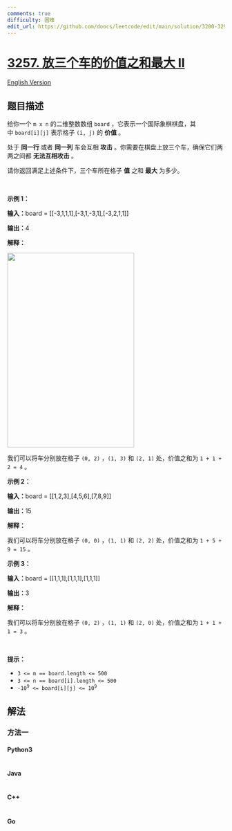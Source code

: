 ```yaml
---
comments: true
difficulty: 困难
edit_url: https://github.com/doocs/leetcode/edit/main/solution/3200-3299/3257.Maximum%20Value%20Sum%20by%20Placing%20Three%20Rooks%20II/README.md
---
```


<!-- problem:start -->

# [3257. 放三个车的价值之和最大 II](https://leetcode.cn/problems/maximum-value-sum-by-placing-three-rooks-ii)

[English Version](/solution/3200-3299/3257.Maximum%20Value%20Sum%20by%20Placing%20Three%20Rooks%20II/README_EN.md)

## 题目描述

<!-- description:start -->

<p>给你一个&nbsp;<code>m x n</code>&nbsp;的二维整数数组&nbsp;<code>board</code>&nbsp;，它表示一个国际象棋棋盘，其中&nbsp;<code>board[i][j]</code>&nbsp;表示格子 <code>(i, j)</code>&nbsp;的 <strong>价值</strong>&nbsp;。</p>

<p>处于 <strong>同一行</strong>&nbsp;或者 <strong>同一列</strong>&nbsp;车会互相 <strong>攻击</strong>&nbsp;。你需要在棋盘上放三个车，确保它们两两之间都&nbsp;<b>无法互相攻击</b>&nbsp;。</p>

<p>请你返回满足上述条件下，三个车所在格子 <strong>值</strong>&nbsp;之和 <strong>最大</strong>&nbsp;为多少。</p>

<p>&nbsp;</p>

<p><strong class="example">示例 1：</strong></p>

<div class="example-block">
<p><span class="example-io"><b>输入：</b>board = </span>[[-3,1,1,1],[-3,1,-3,1],[-3,2,1,1]]</p>

<p><b>输出：</b>4</p>

<p><strong>解释：</strong></p>

<p><img alt="" src="https://fastly.jsdelivr.net/gh/doocs/leetcode@main/solution/3200-3299/3257.Maximum%20Value%20Sum%20by%20Placing%20Three%20Rooks%20II/images/rooks2.png" style="width: 294px; height: 450px;" /></p>

<p>我们可以将车分别放在格子&nbsp;<code>(0, 2)</code>&nbsp;，<code>(1, 3)</code>&nbsp;和&nbsp;<code>(2, 1)</code>&nbsp;处，价值之和为&nbsp;<code>1 + 1 + 2 = 4</code>&nbsp;。</p>
</div>

<p><strong class="example">示例 2：</strong></p>

<div class="example-block">
<p><span class="example-io"><b>输入：</b>board = [[1,2,3],[4,5,6],[7,8,9]]</span></p>

<p><span class="example-io"><b>输出：</b>15</span></p>

<p><strong>解释：</strong></p>

<p>我们可以将车分别放在格子&nbsp;<code>(0, 0)</code>&nbsp;，<code>(1, 1)</code>&nbsp;和&nbsp;<code>(2, 2)</code>&nbsp;处，价值之和为&nbsp;<code>1 + 5 + 9 = 15</code>&nbsp;。</p>
</div>

<p><strong class="example">示例 3：</strong></p>

<div class="example-block">
<p><span class="example-io"><b>输入：</b>board = [[1,1,1],[1,1,1],[1,1,1]]</span></p>

<p><span class="example-io"><b>输出：</b>3</span></p>

<p><strong>解释：</strong></p>

<p>我们可以将车分别放在格子&nbsp;<code>(0, 2)</code>&nbsp;，<code>(1, 1)</code>&nbsp;和&nbsp;<code>(2, 0)</code>&nbsp;处，价值之和为&nbsp;<code>1 + 1 + 1 = 3</code>&nbsp;。</p>
</div>

<p>&nbsp;</p>

<p><strong>提示：</strong></p>

<ul>
	<li><code>3 &lt;= m == board.length &lt;= 500</code></li>
	<li><code>3 &lt;= n == board[i].length &lt;= 500</code></li>
	<li><code>-10<sup>9</sup> &lt;= board[i][j] &lt;= 10<sup>9</sup></code></li>
</ul>

<!-- description:end -->

## 解法

<!-- solution:start -->

### 方法一

<!-- tabs:start -->

#### Python3

```python

```

#### Java

```java

```

#### C++

```cpp

```

#### Go

```go

```

<!-- tabs:end -->

<!-- solution:end -->

<!-- problem:end -->
